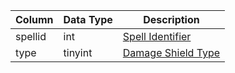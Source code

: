 | Column  | Data Type | Description                                                                                 |
| ------- | --------- | ------------------------------------------------------------------------------------------- |
| spellid | int       | [Spell Identifier](spells_new.md)                                                           |
| type    | tinyint   | [Damage Shield Type](https://eqemu.gitbook.io/server/categories/spells/damage-shield-types) |